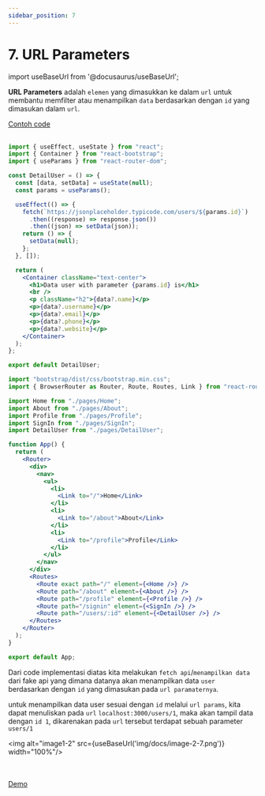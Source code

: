 ```yaml
---
sidebar_position: 7
---
```


# 7. URL Parameters

import useBaseUrl from '@docusaurus/useBaseUrl';

**URL Parameters** adalah `elemen` yang dimasukkan ke dalam `url` untuk membantu memfilter atau menampilkan `data` berdasarkan dengan `id` yang dimasukan dalam `url`.

<a class="btn-example-code" href="https://github.com/demo-dumbways/ebook-code-results-stage-2/tree/7-frontend-react-js-advance/src">
Contoh code
</a>

<br />
<br />

```jsx title=pages/DetailUser.js {1,3,7-16,20-26}
import { useEffect, useState } from "react";
import { Container } from "react-bootstrap";
import { useParams } from "react-router-dom";

const DetailUser = () => {
  const [data, setData] = useState(null);
  const params = useParams();

  useEffect(() => {
    fetch(`https://jsonplaceholder.typicode.com/users/${params.id}`)
      .then((response) => response.json())
      .then((json) => setData(json));
    return () => {
      setData(null);
    };
  }, []);

  return (
    <Container className="text-center">
      <h1>Data user with parameter {params.id} is</h1>
      <br />
      <p className="h2">{data?.name}</p>
      <p>{data?.username}</p>
      <p>{data?.email}</p>
      <p>{data?.phone}</p>
      <p>{data?.website}</p>
    </Container>
  );
};

export default DetailUser;
```

```jsx title=App.js {8,33}
import "bootstrap/dist/css/bootstrap.min.css";
import { BrowserRouter as Router, Route, Routes, Link } from "react-router-dom";

import Home from "./pages/Home";
import About from "./pages/About";
import Profile from "./pages/Profile";
import SignIn from "./pages/SignIn";
import DetailUser from "./pages/DetailUser";

function App() {
  return (
    <Router>
      <div>
        <nav>
          <ul>
            <li>
              <Link to="/">Home</Link>
            </li>
            <li>
              <Link to="/about">About</Link>
            </li>
            <li>
              <Link to="/profile">Profile</Link>
            </li>
          </ul>
        </nav>
      </div>
      <Routes>
        <Route exact path="/" element={<Home />} />
        <Route path="/about" element={<About />} />
        <Route path="/profile" element={<Profile />} />
        <Route path="/signin" element={<SignIn />} />
        <Route path="/users/:id" element={<DetailUser />} />
      </Routes>
    </Router>
  );
}

export default App;
```

Dari code implementasi diatas kita melakukan `fetch api`/`menampilkan data` dari fake api yang dimana datanya akan menampilkan data `user` berdasarkan dengan `id` yang dimasukan pada `url paramaternya`.

untuk menampilkan data user sesuai dengan `id` melalui `url params`, kita dapat menuliskan pada `url` `localhost:3000/users/1`, maka akan tampil data dengan `id 1`, dikarenakan pada `url` tersebut terdapat sebuah parameter `users/1`

<img alt="image1-2" src={useBaseUrl('img/docs/image-2-7.png')} width="100%"/>

<br />
<br />

<div>
<a class="btn-demo" href="https://ebook-code-results-stage-2-941rjkovn-demo-dumbways.vercel.app/users/1">
Demo
</a>
</div>
